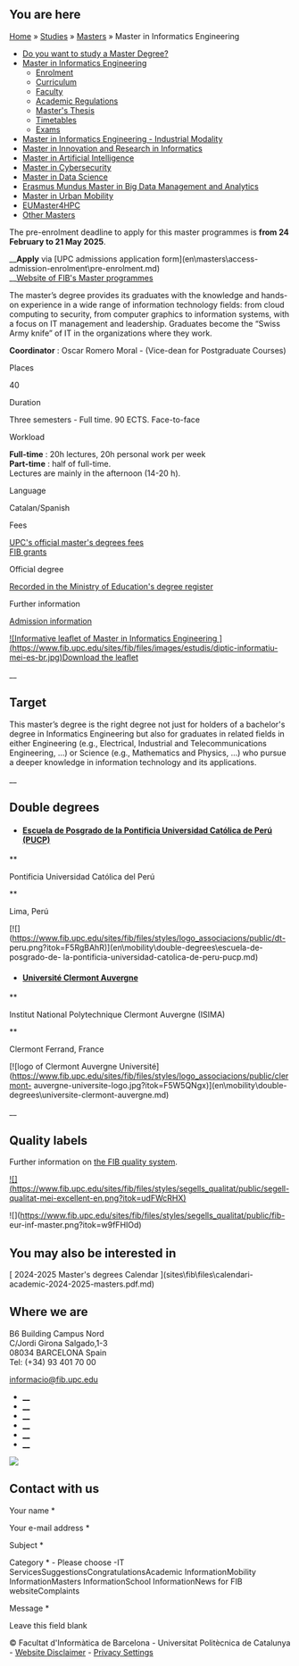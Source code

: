 ## You are here

[Home](en.md) » [Studies](en\\studies.md) » [Masters](en\\studies\\masters.md)
» Master in Informatics Engineering

  * [Do you want to study a Master Degree?](en\\studies\\masters\\do-you-want-study-master-degree.md)
  * [Master in Informatics Engineering](en\\studies\\masters\\master-informatics-engineering.md)
    * [Enrolment](en\\studies\\masters\\master-informatics-engineering\\enrolment.md)
    * [Curriculum](en\\studies\\masters\\master-informatics-engineering\\curriculum.md)
    * [Faculty](en\\studies\\masters\\master-informatics-engineering\\faculty.md)
    * [Academic Regulations](en\\studies\\masters\\master-informatics-engineering\\academic-regulations.md)
    * [Master's Thesis](en\\studies\\masters\\master-informatics-engineering\\masters-thesis.md)
    * [Timetables](en\\studies\\masters\\master-informatics-engineering\\timetables.md)
    * [Exams](en\\studies\\masters\\master-informatics-engineering\\exams.md)
  * [Master in Informatics Engineering - Industrial Modality](en\\studies\\masters\\master-informatics-engineering-industrial-modality.md)
  * [Master in Innovation and Research in Informatics](en\\studies\\masters\\master-innovation-and-research-informatics.md)
  * [Master in Artificial Intelligence](en\\studies\\masters\\master-artificial-intelligence.md)
  * [Master in Cybersecurity](en\\studies\\masters\\master-cybersecurity.md)
  * [Master in Data Science](en\\studies\\masters\\master-data-science.md)
  * [Erasmus Mundus Master in Big Data Management and Analytics](en\\studies\\masters\\erasmus-mundus-master-big-data-management-and-analytics.md)
  * [Master in Urban Mobility](en\\studies\\masters\\urban-mobility-master.md)
  * [EUMaster4HPC](en\\studies\\masters\\eumaster4hpc.md)
  * [Other Masters](en\\studies\\masters\\other-masters.md)

The pre-enrolment deadline to apply for this master programmes is **from 24
February to 21 May 2025**.

__**Apply** via [UPC admissions application form](en\\masters\\access-
admission-enrolment\\pre-enrolment.md)  
__[Website of FIB's Master programmes](index.md)

The master’s degree provides its graduates with the knowledge and hands-on
experience in a wide range of information technology fields: from cloud
computing to security, from computer graphics to information systems, with a
focus on IT management and leadership. Graduates become the “Swiss Army knife”
of IT in the organizations where they work.

**Coordinator** : Oscar Romero Moral -  (Vice-dean for Postgraduate Courses)

Places

40

Duration

Three semesters - Full time. 90 ECTS. Face-to-face

Workload

**Full-time** : 20h lectures, 20h personal work per week  
**Part-time** : half of full-time.  
Lectures are mainly in the afternoon (14-20 h).

Language

Catalan/Spanish

Fees

[UPC's official master's degrees fees](en\\masters\\fees-grants.md)  
[FIB grants](grants-and-financial-aid.md)

Official degree

[ Recorded in the Ministry of Education's degree register
](ruct\\estudio.action.md)

Further information

[ Admission information ](masters\\master-informatics-engineering.md)

[ ![Informative leaflet of Master in Informatics Engineering
](https://www.fib.upc.edu/sites/fib/files/images/estudis/diptic-informatiu-
mei-es-br.jpg)Download the leaflet
](sites\\fib\\files\\documents\\estudis\\diptic-informatiu-mei-es-br.pdf.md)

__

## Target

This master’s degree is the right degree not just for holders of a bachelor's
degree in Informatics Engineering but also for graduates in related fields in
either Engineering (e.g., Electrical, Industrial and Telecommunications
Engineering, ...) or Science (e.g., Mathematics and Physics, ...) who pursue a
deeper knowledge in information technology and its applications.

__

## Double degrees

  * #### [Escuela de Posgrado de la Pontificia Universidad Católica de Perú (PUCP)](en\\mobility\\double-degrees\\escuela-de-posgrado-de-la-pontificia-universidad-catolica-de-peru-pucp.md)

**

Pontificia Universidad Católica del Perú

**

Lima, Perú

[![](https://www.fib.upc.edu/sites/fib/files/styles/logo_associacions/public/dt-
peru.png?itok=F5RgBAhR)](en\\mobility\\double-degrees\\escuela-de-posgrado-de-
la-pontificia-universidad-catolica-de-peru-pucp.md)

  * #### [Université Clermont Auvergne](en\\mobility\\double-degrees\\universite-clermont-auvergne.md)

**

Institut National Polytechnique Clermont Auvergne (ISIMA)

**

Clermont Ferrand, France

[![logo of Clermont Auvergne
Université](https://www.fib.upc.edu/sites/fib/files/styles/logo_associacions/public/clermont-
auvergne-universite-logo.jpg?itok=F5W5QNgx)](en\\mobility\\double-
degrees\\universite-clermont-auvergne.md)

__

## Quality labels

Further information on [the FIB quality system](en\\fib\\quality-system.md).

[![](https://www.fib.upc.edu/sites/fib/files/styles/segells_qualitat/public/segell-
qualitat-mei-excellent-en.png?itok=udFWcRHX)](euc\\en\\Titulacions\\Fitxa.md)

![](https://www.fib.upc.edu/sites/fib/files/styles/segells_qualitat/public/fib-
eur-inf-master.png?itok=w9fFHIOd)

## You may also be interested in

[ 2024-2025 Master's degrees Calendar ](sites\\fib\\files\\calendari-
academic-2024-2025-masters.pdf.md)

[](sites\\fib\\files\\calendari-academic-2024-2025-masters.pdf.md)

## Where we are

B6 Building Campus Nord  
C/Jordi Girona Salgado,1-3  
08034 BARCELONA Spain  
Tel: (+34) 93 401 70 00

[informacio@fib.upc.edu](informacio@fib.upc.edu.md)

  * [__](en\\noticies\\rss.rss.md)
  * [__](fib.upc.md)
  * [__](fib_upc.md)
  * [__](photos\\fib-upc\\albums.md)
  * [__](user\\mediafib.md)
  * [__](fib.upc.md)

[![](/sites/fib/files/images/banner-suport-fib.jpg)](index.md)

## Contact with us

Your name *

Your e-mail address *

Subject *

Category * \- Please choose -IT ServicesSuggestionsCongratulationsAcademic
InformationMobility InformationMasters InformationSchool InformationNews for
FIB websiteComplaints

Message *

Leave this field blank

© Facultat d'Informàtica de Barcelona - Universitat Politècnica de Catalunya -
[Website Disclaimer](en\\website-disclaimer.md) \- [Privacy
Settings](en\\studies\\masters\\master-informatics-engineering.md)

